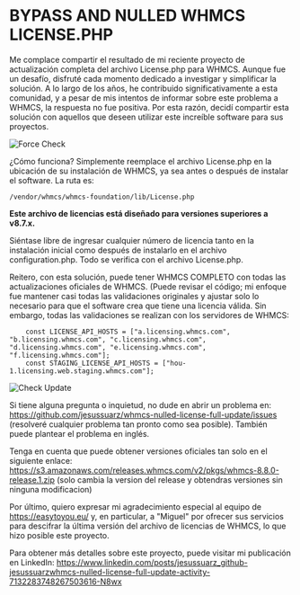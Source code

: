# BYPASS AND NULLED WHMCS LICENSE.PHP

Me complace compartir el resultado de mi reciente proyecto de actualización completa del archivo License.php para WHMCS. Aunque fue un desafío, disfruté cada momento dedicado a investigar y simplificar la solución. A lo largo de los años, he contribuido significativamente a esta comunidad, y a pesar de mis intentos de informar sobre este problema a WHMCS, la respuesta no fue positiva. Por esta razón, decidí compartir esta solución con aquellos que deseen utilizar este increíble software para sus proyectos.

![Force Check](https://github.com/jesussuarz/whmcs-nulled-license-full-update/blob/main/img/force_license.png?raw=true)

¿Cómo funciona? Simplemente reemplace el archivo License.php en la ubicación de su instalación de WHMCS, ya sea antes o después de instalar el software. La ruta es:

```
/vendor/whmcs/whmcs-foundation/lib/License.php
```
**Este archivo de licencias está diseñado para versiones superiores a v8.7.x.**

Siéntase libre de ingresar cualquier número de licencia tanto en la instalación inicial como después de instalarlo en el archivo configuration.php. Todo se verifica con el archivo License.php.

Reitero, con esta solución, puede tener WHMCS COMPLETO con todas las actualizaciones oficiales de WHMCS. (Puede revisar el código; mi enfoque fue mantener casi todas las validaciones originales y ajustar solo lo necesario para que el software crea que tiene una licencia válida. Sin embargo, todas las validaciones se realizan con los servidores de WHMCS:

```
    const LICENSE_API_HOSTS = ["a.licensing.whmcs.com", "b.licensing.whmcs.com", "c.licensing.whmcs.com", "d.licensing.whmcs.com", "e.licensing.whmcs.com", "f.licensing.whmcs.com"];
    const STAGING_LICENSE_API_HOSTS = ["hou-1.licensing.web.staging.whmcs.com"];
```

![Check Update](https://github.com/jesussuarz/whmcs-nulled-license-full-update/blob/main/img/update_check.png?raw=true)

Si tiene alguna pregunta o inquietud, no dude en abrir un problema en: https://github.com/jesussuarz/whmcs-nulled-license-full-update/issues (resolveré cualquier problema tan pronto como sea posible). También puede plantear el problema en inglés.

Tenga en cuenta que puede obtener versiones oficiales tan solo en el siguiente enlace: https://s3.amazonaws.com/releases.whmcs.com/v2/pkgs/whmcs-8.8.0-release.1.zip (solo cambia la version del release y obtendras versiones sin ninguna modificacion)

Por último, quiero expresar mi agradecimiento especial al equipo de https://easytoyou.eu/ y, en particular, a "Miguel" por ofrecer sus servicios para descifrar la última versión del archivo de licencias de WHMCS, lo que hizo posible este proyecto.

Para obtener más detalles sobre este proyecto, puede visitar mi publicación en LinkedIn: https://www.linkedin.com/posts/jesussuarz_github-jesussuarzwhmcs-nulled-license-full-update-activity-7132283748267503616-N8wx

